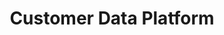 ---
layout: planlist
title: Customer Data Platform
permalink: /business-applications/customer-data-platform/
includemethod: all
includeplans:
- customer data platform
---